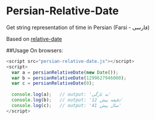 # Persian-Relative-Date
Get string representation of time in Persian (Farsi - فارسی)

Based on [relative-date](https://www.npmjs.com/package/relative-date)

##Usage
On browsers:

```js
<script src="persian-relative-date.js"></script>
<script>
  var a = persianRelativeDate(new Date());
  var b = persianRelativeDate(1299627946000);
  var c = persianRelativeDate(0);
  
  console.log(a);   // output: 'به تازگی'
  console.log(b);   // output: '12 دقیقه پیش'
  console.log(c);   // output: '41 سال پیش'
</script>
```
